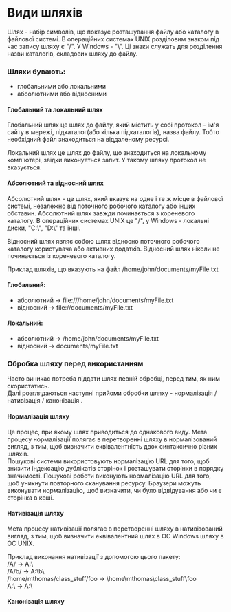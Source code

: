 # Види шляхів
Шлях - набір символів, що показує розташування файлу або каталогу в файлової системі.
В операційних системах UNIX розділовим знаком під час запису шляху є "/". У Windows - "\\". 
Ці знаки служать для розділення назви каталогів, складових шляху до файлу.

### Шляхи бувають:
- глобальними або локальними
- абсолютними або відносними

#### Глобальний та локальний шлях
Глобальний шлях це шлях до файлу, який містить у собі протокол - ім'я сайту в мережі, підкаталог(або кілька підкаталогів), 
назва файлу. Тобто необхідний файл знаходиться на віддаленому ресурсі.

Локальний шлях це шлях до файлу, що знаходиться на локальному комп'ютері, звідки виконується запит. У такому шляху 
протокол не вказується.

#### Абсолютний та відносний шлях
Абсолютний шлях - це шлях, який вказує на одне і те ж місце в файлової системі, незалежно від поточного робочого каталогу 
або інших обставин. Абсолютний шлях завжди починається з кореневого каталогу. В операційних системах UNIX це "/", у Windows -
локальні диски, "C:\\", "D:\\" та інші.

Відносний шлях являє собою шлях відносно поточного робочого каталогу користувача або активних додатків. Відносний шлях
ніколи не починається із кореневого каталогу.

Приклад шляхів, що вказують на файл /home/john/documents/myFile.txt

#### Глобальний:
- абсолютний -> file:///home/john/documents/myFile.txt
- відносний -> file://documents/myFile.txt

#### Локальний:
- абсолютний -> /home/john/documents/myFile.txt
- відносний -> documents/myFile.txt

### Обробка шляху перед використанням

Часто виникає потреба піддати шлях певній обробці, перед тим, як ним скористатись.\
Далі розглядаються наступні прийоми обробки шляху - нормалізація / нативізація / канонізація .

#### Нормалізація шляху

Це процес, при якому шлях приводиться до однакового виду. Мета процесу нормалізації полягає в перетворенні шляху 
в нормалізований вигляд, з тим, щоб визначити еквівалентність двох синтаксично різних шляхів.\
Пошукові системи використовують нормалізацію URL для того, щоб знизити індексацію дублікатів сторінок і розташувати 
сторінки в порядку значимості. Пошукові роботи виконують нормалізацію URL для того, щоб уникнути повторного 
сканування ресурсу. Браузери можуть виконувати нормалізацію, щоб визначити, чи було відвідування або чи є сторінка в кеші.

<!-- абсолютні шляхи на вінді починаються із С:\dir\... -->

<!-- Деякі із способів нормалізації, що реалізовані в цьому пакеті:
- "." на початку шляху\
././foo/bar/z -> ./foo/bar/\
.//.//foo/bar/ -> .///foo/bar/\
.x/foo/bar -> .x/foo/bar
- "." в середині шляху\
foo/./bar/baz -> foo/bar/baz\
foo/././bar/././baz/ -> foo/bar/baz/\
/foo/.x./baz/ -> /foo/.x./baz/
- "." в кінці шляху\
ext:///. -> ext:///\
://some/staging/index.html/. -> ://some/staging/index.html\
foo/bar/./. -> foo/bar
- ".." на початку шляху\
..//..//foo/bar/ -> ..//foo/bar/\
/..//..//foo/bar/ -> /..//foo/bar/\
..x../foo/bar -> ..x../foo/bar
- ".." в середині шляху\
foo/../bar/baz -> bar/baz\
foo/../../bar/baz/ -> ../bar/baz/\
foo/../../bar/../../baz/ -> ../../baz/
- ".." в кінці шляху\
foo/bar/.. -> foo\
foo/bar/../.. -> .\
foo/bar/../../../.. -> ../..
- шляхи з комбінацією ".." та "."\
/abc/./.././a/b -> /a/b\
/a/b/abc/./.. -> /a/b\
./../. -> ..
- шляхи в ОС windows\
C:\\temp\\\\foo\\bar\\..\\ -> /C/temp/foo/\
C:\\temp\\\\foo\\bar\\..\\\\ -> /C/temp/foo/\
C:\\temp\\\\foo\\bar\\..\\..\\ -> /C/temp/
- POSIX шляхи\
/foo/bar//baz/asdf/quux/.. -> /foo/bar/baz/asdf\
//foo/bar//baz/asdf/quux/..// -> /foo/bar/baz/asdf/\
foo/bar//baz/asdf/quux/..//. -> foo/bar/baz/asdf
- порожні шляхи\
// -> /\
/. -> /\
/./. -> /\
./. -> . -->

#### Нативізація шляху

Мета процесу нативізації полягає в перетворенні шляху в нативізований вигляд, з тим, щоб 
визначити еквівалентний шлях в ОС Windows шляху в ОС UNIX.

Приклад виконання нативізації з допомогою цього пакету:\
/A/ -> A:\\\
/A/b/ -> A:\\b\\\
/home/mthomas/class_stuff/foo -> \\home\\mthomas\\class_stuff\\foo\
A:\\ -> A:\\

#### Канонізація шляху